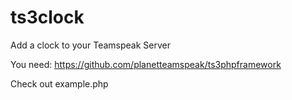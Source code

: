 # ts3clock
Add a clock to your Teamspeak Server

You need: https://github.com/planetteamspeak/ts3phpframework

Check out example.php
